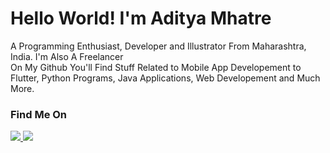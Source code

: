# Hello World! I'm Aditya Mhatre

<p>
A Programming Enthusiast, Developer and Illustrator From Maharashtra, India. I'm Also A Freelancer
<br>
On My Github You'll Find Stuff Related to Mobile App Developement to Flutter, Python Programs, Java Applications, Web Developement and Much More.
</p>

### Find Me On

<a href="https://www.linkedin.com/in/aditya-mhatre-9a0254ab/">
  <img src="https://img.icons8.com/doodle/48/000000/linkedin--v2.png"/>
</a>
<a href="https://twitter.com/aditya_amask">
  <img src="https://img.icons8.com/doodle/48/000000/twitter--v1.png"/>
</a>
